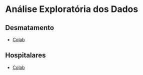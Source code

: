 # Análise Exploratória dos Dados
## Desmatamento
- [Colab](https://colab.research.google.com/drive/1AsiwT2YpcR69EVzump4aTx-ZVmwZ_gA8?usp=sharing)

## Hospitalares
- [Colab](https://colab.research.google.com/drive/1KlttoMcMMMOPWFxvCS6Z_nQh6D6_TL18?usp=sharing)
